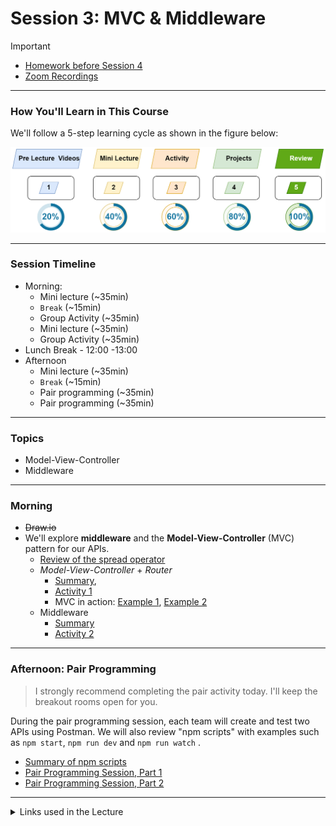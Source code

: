 # Session 3: MVC & Middleware


> [!IMPORTANT]  
> - [Homework before Session 4](./material/Homework.md)
> - [Zoom Recordings](https://metropoliafi-my.sharepoint.com/:f:/g/personal/samiben_metropolia_fi/EramjTltA_BOni_R40opXRQBTQ1_gK6EWP2cbcX5G63ghA)

------

### How You'll Learn in This Course

We'll follow a 5-step learning cycle as shown in the figure below:

![](./material/img/learning-phases.png)

 
-----
### Session Timeline 

- Morning:
  - Mini lecture (~35min)
  - `Break` (~15min)
  - Group Activity (~35min)
  - Mini lecture (~35min)
  - Group Activity (~35min)
- Lunch Break - 12:00 -13:00
- Afternoon
  - Mini lecture (~35min)
  - `Break` (~15min)
  - Pair programming (~35min)
  - Pair programming (~35min)

-----
### Topics

- Model-View-Controller
- Middleware

-----
### Morning

- ~~Draw.io~~
- We'll explore **middleware** and the **Model-View-Controller** (MVC) pattern for our APIs.  
  - [Review of the spread operator](./material/spread.md)
  - *Model-View-Controller* + *Router*
    - [Summary](./material/be-mvc.md), 
    - [Activity 1](./material/be-mvc-activity.md)
    - MVC in action: [Example 1](https://github.com/bradtraversy/proshop-v2), [Example 2](https://github.com/john-smilga/mern-course-jobify)
  - Middleware
    - [Summary](./material/be-middleware.md)
    - [Activity 2](./material/be-middleware-activity.md)
  

-----

### Afternoon: Pair Programming

> I strongly recommend completing the pair activity today. I'll keep the breakout rooms open for you.

During the pair programming session, each team will create and test two APIs using Postman. We will also review "npm scripts" with examples such as `npm start`, `npm run dev` and `npm run watch` .
  - [Summary of npm scripts](./material/npm-scripts.md)
  - [Pair Programming Session, Part 1](./material/be-pair-prog1.md)
  - [Pair Programming Session, Part 2](./material/be-pair-prog2.md)
  
----
<details>
<summary>Links used in the Lecture</summary>

- https://excalidraw.com/
- 

</details>

  

<!-- links -->



<!-- 

> [!NOTE]  
> Highlights information that users should take into account, even when skimming.

> [!TIP]
> Optional information to help a user be more successful.

> [!IMPORTANT]  
> Crucial information necessary for users to succeed.

> [!WARNING]  
> Critical content demanding immediate user attention due to potential risks.

> [!CAUTION]
> Negative potential consequences of an action. 

-->